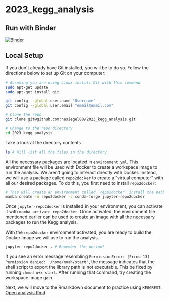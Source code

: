 # 2023_kegg_analysis

## Run with Binder
[![Binder](https://mybinder.org/badge_logo.svg)](https://mybinder.org/v2/gh/nasiegel88/2023_kegg_analysis/HEAD)

## Local Setup
If you don't already have Git installed, you will be to do so. Follow the directions below to set up Git on your computer:

```bash
# Assuming you are using Linux install Git with this command
sudo apt-get update
sudo apt-get install git
```

```bash
git config --global user.name "Username"
git config --global user.email "email@email.com"
```

```bash
# Clone the repo
git clone git@github.com:nasiegel88/2023_kegg_analysis.git
```

```bash
# Change to the repo directory
cd 2023_kegg_analysis
```

Take a look at the directory contents
```bash
ls # Will list all the files in the directory
```

All the necessary packages are located in `environment.yml`. This environment file will be used with Docker to create a workspace image to run the analysis. We aren't going to interact directly with Docker. Instead, we will use a package called `repo2docker` to create a "virtual computer" with all our desired packages. To do this, you first need to install `repo2docker`:

```bash
# This will create an environment called `repo2docker` install the package `jupyter-repo2docker`
mamba create -n repo2docker -c conda-forge jupyter-repo2docker
```

Once `jupyter-repo2docker` is installed in your environment, you can activate it with `mamba activate repo2docker`. Once activated, the environment file mentioned earlier can be used to create an image with all the necessary packages to run the Kegg analysis.

With the `repo2docker` environment activated, you are ready to build the Docker image we will use to run the analysis.
```bash
jupyter-repo2docker . # Remember the period!
```

If you see an error message resembling `PermissionError: [Errno 13] Permission denied: '/home/noah/start'`, the message indicates that the shell script to export the library path is not executable. This be fixed by running `chmod u+x start`. After running that command, try creating the workspace image gain.

Next, we will move to the Rmarkdown document to practice using `KEGGREST`. [Open analysis.Rmd](analysis.Rmd).
